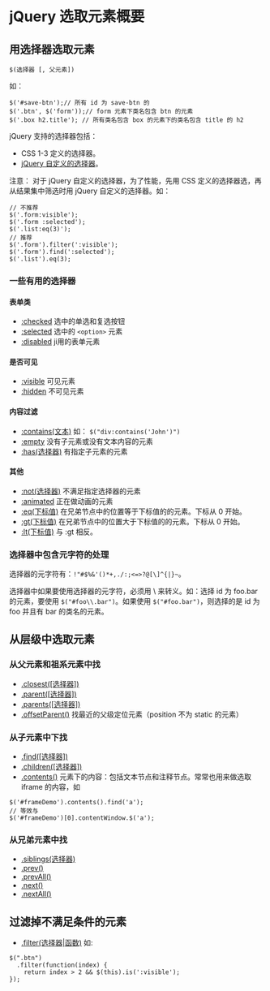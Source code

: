 # jQuery 选取元素概要
## 用选择器选取元素
```
$(选择器 [, 父元素])
```

如：
```
$('#save-btn');// 所有 id 为 save-btn 的
$('.btn', $('form'));// form 元素下类名包含 btn 的元素
$('.box h2.title'); // 所有类名包含 box 的元素下的类名包含 title 的 h2
```

jQuery 支持的选择器包括：
* CSS 1-3 定义的选择器。
* [jQuery 自定义的选择器](https://api.jquery.com/category/selectors/jquery-selector-extensions/)。

注意：
对于 jQuery 自定义的选择器，为了性能，先用 CSS 定义的选择器选，再从结果集中筛选时用 jQuery 自定义的选择器。如：
```
// 不推荐
$('.form:visible');
$('.form :selected');
$('.list:eq(3)');
// 推荐
$('.form').filter(':visible');
$('.form').find(':selected');
$('.list').eq(3);
```

### 一些有用的选择器
#### 表单类
* [:checked](https://api.jquery.com/checked-selector/) 选中的单选和复选按钮
* [:selected](https://api.jquery.com/selected-selector) 选中的 `<option>` 元素
* [:disabled](https://api.jquery.com/disabled-selector) ji用的表单元素

#### 是否可见
* [:visible](https://api.jquery.com/visible-selector/) 可见元素
* [:hidden](https://api.jquery.com/hidden-selector/) 不可见元素

#### 内容过滤
* [:contains(文本)](https://api.jquery.com/contains-selector) 如： `$("div:contains('John')")`
* [:empty](https://api.jquery.com/empty-selector/) 没有子元素或没有文本内容的元素
* [:has(选择器)](https://api.jquery.com/has-selector/) 有指定子元素的元素

#### 其他
* [:not(选择器)](https://api.jquery.com/not-selector/) 不满足指定选择器的元素
* [:animated](https://api.jquery.com/animated-selector/) 正在做动画的元素
* [:eq(下标值)](https://api.jquery.com/eq-selector/) 在兄弟节点中的位置等于下标值的的元素。下标从 0 开始。
* [:gt(下标值)](https://api.jquery.com/gt-selector/) 在兄弟节点中的位置大于下标值的的元素。下标从 0 开始。
* [:lt(下标值)](https://api.jquery.com/lt-selector/) 与 :gt 相反。

### 选择器中包含元字符的处理
选择器的元字符有：`!"#$%&'()*+,./:;<=>?@[\]^{|}~`。

选择器中如果要使用选择器的元字符，必须用 \ 来转义。如：选择 id 为 foo.bar 的元素，要使用 `$("#foo\\.bar")`。如果使用 `$("#foo.bar")`，则选择的是 id 为 foo 并且有 bar 的类名的元素。

## 从层级中选取元素
### 从父元素和祖系元素中找
* [.closest([选择器])](https://api.jquery.com/closest)
* [.parent([选择器])](https://api.jquery.com/parent)
* [.parents([选择器])](https://api.jquery.com/parents)
* [.offsetParent()](https://api.jquery.com/offsetParent) 找最近的父级定位元素（position 不为 static 的元素）

### 从子元素中下找
* [.find([选择器])](https://api.jquery.com/find/)
* [.children([选择器])](https://api.jquery.com/children/)
* [.contents()](https://api.jquery.com/contents/) 元素下的内容：包括文本节点和注释节点。常常也用来做选取 iframe 的内容，如
```
$('#frameDemo').contents().find('a');
// 等效与
$('#frameDemo')[0].contentWindow.$('a');
```

### 从兄弟元素中找
* [.siblings(选择器)](https://api.jquery.com/siblings/)
* [.prev()](https://api.jquery.com/prev)
* [.prevAll()](https://api.jquery.com/prevAll)
* [.next()](https://api.jquery.com/next)
* [.nextAll()](https://api.jquery.com/nextAll)


## 过滤掉不满足条件的元素
* [.filter(选择器|函数)](https://api.jquery.com/filter) 如:
```
$(".btn")
  .filter(function(index) {
    return index > 2 && $(this).is(':visible');
});
```
